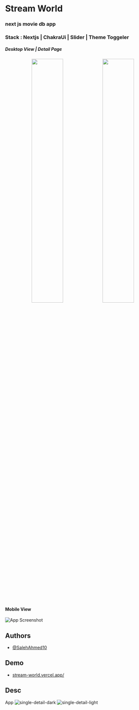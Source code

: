 
# Stream World

### next js movie db app

### Stack : Nextjs | ChakraUi | Slider | Theme Toggeler


##### Desktop View | Detail Page

<p align='center'>
  <img src="https://user-images.githubusercontent.com/44835364/229451224-03ac43e6-f881-495a-996e-386a56f87bd2.png" width="45%" />
  <img src="https://user-images.githubusercontent.com/44835364/229451219-734f225b-fdb9-4645-947d-7f4f90b78704.png" width="45%" /> 
</p>

#### Mobile View

![App Screenshot](https://user-images.githubusercontent.com/44835364/226081047-797a7ad3-1519-4a7c-8717-cc9a2d67edc0.png)


## Authors

- [@SalehAhmed10](https://www.github.com/SalehAhmed10)


## Demo


- [stream-world.vercel.app/](stream-world.vercel.app/)


## Desc
App
![single-detail-dark](https://user-images.githubusercontent.com/44835364/229451219-734f225b-fdb9-4645-947d-7f4f90b78704.png) ![single-detail-light](https://user-images.githubusercontent.com/44835364/229451224-03ac43e6-f881-495a-996e-386a56f87bd2.png)


